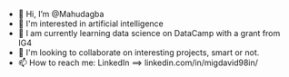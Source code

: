 - 👋 Hi, I’m @Mahudagba
- 👀 I'm interested in artificial intelligence
- 🌱 I am currently learning data science on DataCamp with a grant from IG4
- 💞️ I'm looking to collaborate on interesting projects, smart or not.
- 📫 How to reach me: LinkedIn ==> linkedin.com/in/migdavid98in/

<!---
Mahudagba/Mahudagba is a ✨ special ✨ repository because its `README.md` (this file) appears on your GitHub profile.
You can click the Preview link to take a look at your changes.
--->

